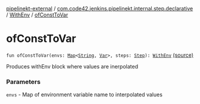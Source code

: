 [pipelinekt-external](../../index.md) / [com.code42.jenkins.pipelinekt.internal.step.declarative](../index.md) / [WithEnv](index.md) / [ofConstToVar](./of-const-to-var.md)

# ofConstToVar

`fun ofConstToVar(envs: `[`Map`](https://kotlinlang.org/api/latest/jvm/stdlib/kotlin.collections/-map/index.html)`<`[`String`](https://kotlinlang.org/api/latest/jvm/stdlib/kotlin/-string/index.html)`, `[`Var`](../../com.code42.jenkins.pipelinekt.core.vars/-var/index.md)`>, steps: `[`Step`](../../com.code42.jenkins.pipelinekt.core.step/-step/index.md)`): `[`WithEnv`](index.md) [(source)](https://github.com/code42/pipelinekt/tree/master/internal/src/main/kotlin/com/code42/jenkins/pipelinekt/internal/step/declarative/WithEnv.kt#L26)

Produces withEnv block where values are inerpolated

### Parameters

`envs` - Map of environment variable name to interpolated values